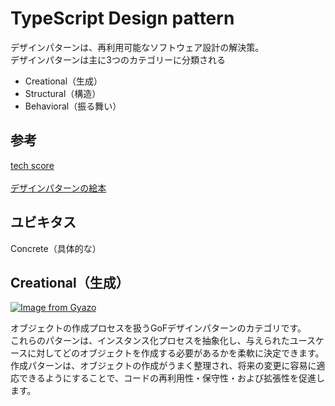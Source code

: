 # TypeScript Design pattern

デザインパターンは、再利用可能なソフトウェア設計の解決策。  
デザインパターンは主に3つのカテゴリーに分類される

- Creational（生成）
- Structural（構造）
- Behavioral（振る舞い）

## 参考

[tech score](https://www.techscore.com/tech/DesignPattern/)  
[](https://zenn.dev/mossan_hoshi/books/84487f17784b44/viewer/part1_creational)  
[デザインパターンの絵本](https://zenn.dev/mossan_hoshi/books/84487f17784b44)

## ユビキタス

Concrete（具体的な）

## Creational（生成）
[![Image from Gyazo](https://i.gyazo.com/9ca9e118bcb747e9aafff8e4b5bf4105.png)](https://gyazo.com/9ca9e118bcb747e9aafff8e4b5bf4105)

オブジェクトの作成プロセスを扱うGoFデザインパターンのカテゴリです。  
これらのパターンは、インスタンス化プロセスを抽象化し、与えられたユースケースに対してどのオブジェクトを作成する必要があるかを柔軟に決定できます。  
作成パターンは、オブジェクトの作成がうまく整理され、将来の変更に容易に適応できるようにすることで、コードの再利用性・保守性・および拡張性を促進します。

